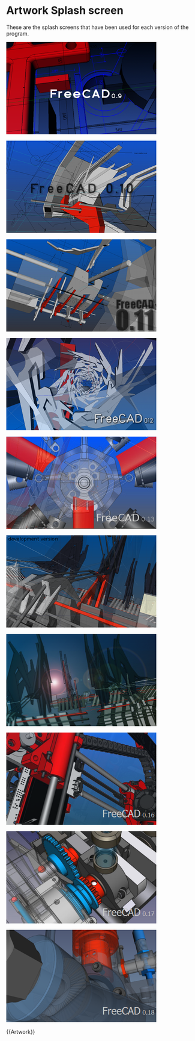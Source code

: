 # Artwork Splash screen

 

These are the splash screens that have been used for each version of the program.

 ![](images/Splashscreen09.png )

![](images/Splashscreen010.png )

![](images/Splash011.png )

![](images/Splashscreen012.png )

![](images/Splash013.jpg )

![](images/Freecadsplash14.png )

![](images/Freecadsplash15.png )

![](images/Freecadsplash016.png )

![](images/Freecadsplash017.png )

![](images/Freecadsplash018.png ) 

 {{Artwork}}

